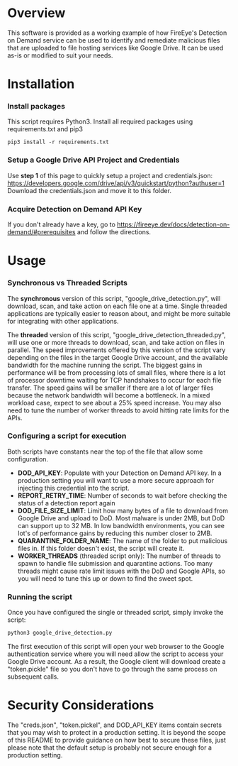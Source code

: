 # Overview
This software is provided as a working example of how FireEye's Detection on Demand service can be used to identify and remediate malicious files that are uploaded to file hosting services like Google Drive.  It can be used as-is or modified to suit your needs.

# Installation
### Install packages
This script requires Python3.  Install all required packages using requirements.txt and pip3
```
pip3 install -r requirements.txt
```

### Setup a Google Drive API Project and Credentials
Use **step 1** of this page to quickly setup a project and credentials.json: https://developers.google.com/drive/api/v3/quickstart/python?authuser=1
Download the credentials.json and move it to this folder.

### Acquire Detection on Demand API Key
If you don't already have a key, go to https://fireeye.dev/docs/detection-on-demand/#prerequisites and follow the directions.

# Usage
### Synchronous vs Threaded Scripts
The **synchronous** version of this script, "google_drive_detection.py", will download, scan, and take action on each file one at a time.  Single threaded applications are typically easier to reason about, and might be more suitable for integrating with other applications.  

The **threaded** version of this script, "google_drive_detection_threaded.py", will use one or more threads to download, scan, and take action on files in parallel.  The speed improvements offered by this version of the script vary depending on the files in the target Google Drive account, and the available bandwidth for the machine running the script.  The biggest gains in performance will be from processing lots of small files, where there is a lot of processor downtime waiting for TCP handshakes to occur for each file transfer.  The speed gains will be smaller if there are a lot of larger files because the network bandwidth will become a bottleneck.  In a mixed workload case, expect to see about a 25% speed increase.  You may also need to tune the number of worker threads to avoid hitting rate limits for the APIs.

### Configuring a script for execution
Both scripts have constants near the top of the file that allow some configuration.
- **DOD_API_KEY**: Populate with your Detection on Demand API key. In a production setting you will want to use a more secure approach for injecting this credential into the script.
- **REPORT_RETRY_TIME**: Number of seconds to wait before checking the status of a detection report again
- **DOD_FILE_SIZE_LIMIT**: Limit how many bytes of a file to download from Google Drive and upload to DoD.  Most malware is under 2MB, but DoD can support up to 32 MB.  In low bandwidth environments, you can see lot's of performance gains by reducing this number closer to 2MB.
- **QUARANTINE_FOLDER_NAME**: The name of the folder to put malicious files in.  If this folder doesn't exist, the script will create it.
- **WORKER_THREADS** (threaded script only): The number of threads to spawn to handle file submission and quarantine actions.  Too many threads might cause rate limit issues with the DoD and Google APIs, so you will need to tune this up or down to find the sweet spot.

### Running the script
Once you have configured the single or threaded script, simply invoke the script:
```python
python3 google_drive_detection.py
```

The first execution of this script will open your web browser to the Google authentication service where you will need allow the script to access your Google Drive account.  As a result, the Google client will download create a "token.pickle" file so you don't have to go through the same process on subsequent calls.

# Security Considerations
The "creds.json", "token.pickel", and DOD_API_KEY items contain secrets that you may wish to protect in a production setting.  It is beyond the scope of this README to provide guidance on how best to secure these files, just please note that the default setup is probably not secure enough for a production setting.